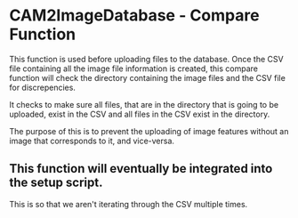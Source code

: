 # CAM2ImageDatabase - Compare Function

This function is used before uploading files to the database. Once the CSV file containing all the image file information is created, this compare function will check the directory containing the image files and the CSV file for discrepencies.

It checks to make sure all files, that are in the directory that is going to be uploaded, exist in the CSV and all files in the CSV exist in the directory.

The purpose of this is to prevent the uploading of image features without an image that corresponds to it, and vice-versa.

## This function will eventually be integrated into the setup script.
This is so that we aren't iterating through the CSV multiple times.

